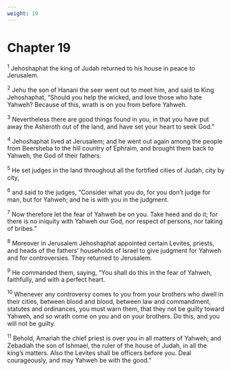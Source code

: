 ```yaml
---
weight: 19
---
```


# Chapter 19

<sup>1</sup> Jehoshaphat the king of Judah returned to his house in peace to Jerusalem. 

<sup>2</sup> Jehu the son of Hanani the seer went out to meet him, and said to King Jehoshaphat, “Should you help the wicked, and love those who hate Yahweh? Because of this, wrath is on you from before Yahweh. 

<sup>3</sup> Nevertheless there are good things found in you, in that you have put away the Asheroth out of the land, and have set your heart to seek God.” 

<sup>4</sup> Jehoshaphat lived at Jerusalem; and he went out again among the people from Beersheba to the hill country of Ephraim, and brought them back to Yahweh, the God of their fathers. 

<sup>5</sup> He set judges in the land throughout all the fortified cities of Judah, city by city, 

<sup>6</sup> and said to the judges, “Consider what you do, for you don’t judge for man, but for Yahweh; and he is with you in the judgment. 

<sup>7</sup> Now therefore let the fear of Yahweh be on you. Take heed and do it; for there is no iniquity with Yahweh our God, nor respect of persons, nor taking of bribes.” 

<sup>8</sup> Moreover in Jerusalem Jehoshaphat appointed certain Levites, priests, and heads of the fathers’ households of Israel to give judgment for Yahweh and for controversies. They returned to Jerusalem. 

<sup>9</sup> He commanded them, saying, “You shall do this in the fear of Yahweh, faithfully, and with a perfect heart. 

<sup>10</sup> Whenever any controversy comes to you from your brothers who dwell in their cities, between blood and blood, between law and commandment, statutes and ordinances, you must warn them, that they not be guilty toward Yahweh, and so wrath come on you and on your brothers. Do this, and you will not be guilty. 

<sup>11</sup> Behold, Amariah the chief priest is over you in all matters of Yahweh; and Zebadiah the son of Ishmael, the ruler of the house of Judah, in all the king’s matters. Also the Levites shall be officers before you. Deal courageously, and may Yahweh be with the good.” 


